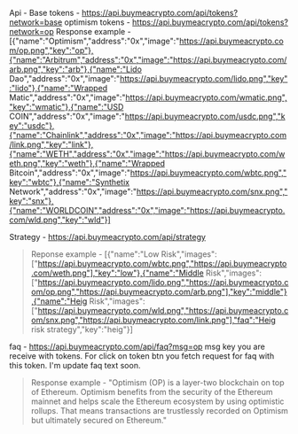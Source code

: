 Api - 
Base tokens - https://api.buymeacrypto.com/api/tokens?network=base
optimism tokens - https://api.buymeacrypto.com/api/tokens?network=op
Response example - [{"name":"Optimism","address":"0x","image":"https://api.buymeacrypto.com/op.png","key":"op"},{"name":"Arbitrum","address":"0x","image":"https://api.buymeacrypto.com/arb.png","key":"arb"},{"name":"Lido Dao","address":"0x","image":"https://api.buymeacrypto.com/lido.png","key":"lido"},{"name":"Wrapped Matic","address":"0x","image":"https://api.buymeacrypto.com/wmatic.png","key":"wmatic"},{"name":"USD COIN","address":"0x","image":"https://api.buymeacrypto.com/usdc.png","key":"usdc"},{"name":"Chainlink","address":"0x","image":"https://api.buymeacrypto.com/link.png","key":"link"},{"name":"WETH","address":"0x","image":"https://api.buymeacrypto.com/weth.png","key":"weth"},{"name":"Wrapped Bitcoin","address":"0x","image":"https://api.buymeacrypto.com/wbtc.png","key":"wbtc"},{"name":"Synthetix Network","address":"0x","image":"https://api.buymeacrypto.com/snx.png","key":"snx"},{"name":"WORLDCOIN","address":"0x","image":"https://api.buymeacrypto.com/wld.png","key":"wld"}]

Strategy - https://api.buymeacrypto.com/api/strategy 
> Reponse example - [{"name":"Low Risk","images":["https://api.buymeacrypto.com/wbtc.png","https://api.buymeacrypto.com/weth.png"],"key":"low"},{"name":"Middle Risk","images":["https://api.buymeacrypto.com/lido.png","https://api.buymeacrypto.com/op.png","https://api.buymeacrypto.com/arb.png"],"key":"middle"},{"name":"Heig Risk","images":["https://api.buymeacrypto.com/wld.png","https://api.buymeacrypto.com/snx.png","https://api.buymeacrypto.com/link.png"],"faq":"Heig risk strategy","key":"heig"}]

faq - https://api.buymeacrypto.com/api/faq?msg=op msg key you are receive with tokens. 
For click on token btn you fetch request for faq with this token. I'm update faq text soon.
> Response example - "Optimism (OP) is a layer-two blockchain on top of Ethereum. Optimism benefits from the security of the Ethereum mainnet and helps scale the Ethereum ecosystem by using optimistic rollups. That means transactions are trustlessly recorded on Optimism but ultimately secured on Ethereum."
